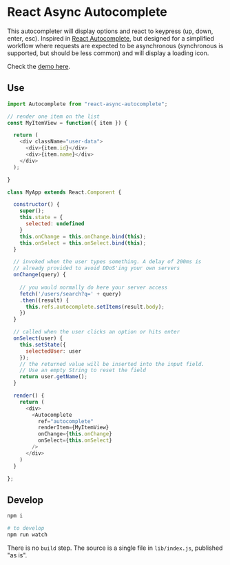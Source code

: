 # React Async Autocomplete

This autocompleter will display options and react to keypress (up, down, enter, esc). Inspired in [React Autocomplete](https://github.com/reactjs/react-autocomplete), but designed for a simplified workflow where requests are expected to be asynchronous (synchronous is supported, but should be less common) and will display a loading icon.

Check the [demo here](http://koliseoapi.github.io/react-async-autocomplete).

## Use

```js
import Autocomplete from "react-async-autocomplete";

// render one item on the list
const MyItemView = function({ item }) {

  return (
    <div className="user-data">
      <div>{item.id}</div>
      <div>{item.name}</div>
    </div>
  );

} 

class MyApp extends React.Component {

  constructor() {
    super();
    this.state = {
      selected: undefined
    }
    this.onChange = this.onChange.bind(this);
    this.onSelect = this.onSelect.bind(this);
  }

  // invoked when the user types something. A delay of 200ms is 
  // already provided to avoid DDoS'ing your own servers
  onChange(query) {
    
    // you would normally do here your server access
    fetch('/users/search?q=' + query)
    .then((result) {
      this.refs.autocomplete.setItems(result.body);
    })
  }

  // called when the user clicks an option or hits enter
  onSelect(user) {
    this.setState({
      selectedUser: user
    });
    // the returned value will be inserted into the input field. 
    // Use an empty String to reset the field
    return user.getName();
  }

  render() {
    return (
      <div>
        <Autocomplete 
          ref="autocomplete"
          renderItem={MyItemView} 
          onChange={this.onChange} 
          onSelect={this.onSelect}
        />
      </div>
    )
  }

};
```

## Develop

```bash
npm i

# to develop
npm run watch
```

There is no `build` step. The source is a single file in `lib/index.js`, published "as is".